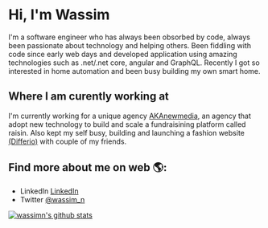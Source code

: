 # Hi, I'm Wassim 

I'm a software engineer who has always been obsorbed by code, always been passionate about technology and helping others. Been fiddling with code since early web days and developed application using amazing technologies such as .net/.net core, angular and GraphQL. Recently I got so interested in home automation and been busy building my own smart home.

## Where I am curently working at

I'm currently working for a unique agency <a href="https://akanewmedia.com">AKAnewmedia</a>, an agency that adopt new technology to build and scale a fundraisining platform called raisin. Also kept my self busy, building and launching a fashion website <a href="www.differio.com">(Differio)</a> with couple of my friends.   

## Find more about me on web 🌎:
- LinkedIn <a href="https://www.linkedin.com/in/wassimn/">LinkedIn</a>
- Twitter <a href="https://twitter.com/wassim_n">@wassim_n</a>

[![wassimn's github stats](https://github-readme-stats.vercel.app/api?username=wassimn&count_private=true&theme=radical&show_icons=true)](https://github.com/wassimn)
